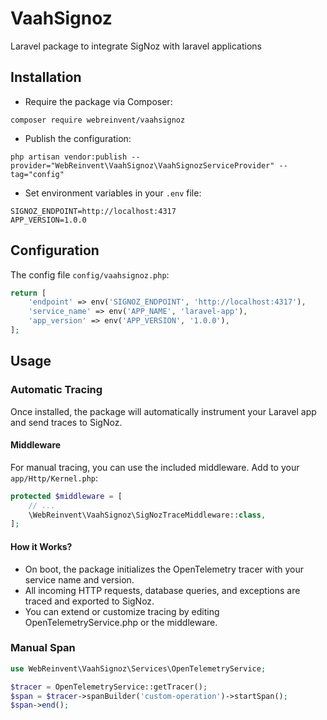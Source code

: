 # VaahSignoz
Laravel package to integrate SigNoz with laravel applications


## Installation

- Require the package via Composer:
```shell
composer require webreinvent/vaahsignoz
```
- Publish the configuration:

```shell
php artisan vendor:publish --provider="WebReinvent\VaahSignoz\VaahSignozServiceProvider" --tag="config"
```

- Set environment variables in your `.env` file:
```dotenv
SIGNOZ_ENDPOINT=http://localhost:4317
APP_VERSION=1.0.0
```

## Configuration
The config file `config/vaahsignoz.php`:

```php
return [
    'endpoint' => env('SIGNOZ_ENDPOINT', 'http://localhost:4317'),
    'service_name' => env('APP_NAME', 'laravel-app'),
    'app_version' => env('APP_VERSION', '1.0.0'),
];
```

## Usage

### Automatic Tracing
Once installed, the package will automatically instrument your Laravel app and send traces to SigNoz.

#### Middleware
For manual tracing, you can use the included middleware. Add to your `app/Http/Kernel.php`:

```php
protected $middleware = [
    // ...
    \WebReinvent\VaahSignoz\SigNozTraceMiddleware::class,
];
```

#### How it Works?
- On boot, the package initializes the OpenTelemetry tracer with your service name and version.
- All incoming HTTP requests, database queries, and exceptions are traced and exported to SigNoz.
- You can extend or customize tracing by editing OpenTelemetryService.php or the middleware.

### Manual Span

```php
use WebReinvent\VaahSignoz\Services\OpenTelemetryService;

$tracer = OpenTelemetryService::getTracer();
$span = $tracer->spanBuilder('custom-operation')->startSpan();
$span->end();
```

